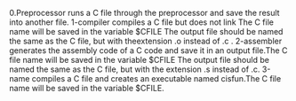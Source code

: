0.Preprocessor runs a C file through the preprocessor and save the result into another file.
1-compiler compiles a C file but does not link The C file name will be saved in the variable $CFILE The output file should be named the same as the C file, but with theextension .o instead of .c .
2-assembler generates the assembly code of a C code and save it in an output file.The C file name will be saved in the variable $CFILE The output file should be named the same as the C file, but with the extension .s instead of .c.
3-name compiles a C file and creates an executable named cisfun.The C file name will be saved in the variable $CFILE.
